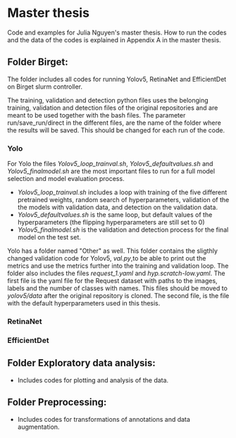 # Master thesis
Code and examples for Julia Nguyen's master thesis.
How to run the codes and the data of the codes is explained in Appendix A in the master thesis. 

## Folder Birget: 
The folder includes all codes for running Yolov5, RetinaNet and EfficientDet on Birget slurm controller. 

The training, validation and detection python files uses the belonging training, validation and detection files of the original repositories and are meant to be used together with the bash files. The parameter run/save_run/direct in the different files, are the name of the folder where the results will be saved. This should be changed for each run of the code. 

### Yolo
For Yolo the files *Yolov5_loop_trainval.sh*, *Yolov5_defaultvalues.sh* and *Yolov5_finalmodel.sh* are the most important files to run for a full model selection and model evaluation process. 
- *Yolov5_loop_trainval.sh* includes a loop with training of the five different pretrained weights, random search of hyperparameters, validation of the the models with validation data, and detection on the validation data.
- *Yolov5_defaultvalues.sh* is the same loop, but default values of the hyperparameters (the flipping hyperparameters are still set to 0)
- *Yolov5_finalmodel.sh* is the validation and detection process for the final model on the test set. 

Yolo has a folder named "Other" as well. This folder contains the sligthly changed validation code for Yolov5, *val.py*,to be able to print out the metrics and use the metrics further into the training and validation loop. The folder also includes the files *request_1.yaml* and *hyp.scratch-low.yaml*. The first file is the yaml file for the Request dataset with paths to the images, labels and the number of classes with names. This files should be moved to *yolov5/data* after the original repository is cloned. The second file, is the file with the default hyperparameters used in this thesis. 

### RetinaNet

### EfficientDet

## Folder Exploratory data analysis: 
- Includes codes for  plotting and analysis of the data.


## Folder Preprocessing: 
- Includes codes for transformations of annotations and data augmentation.
